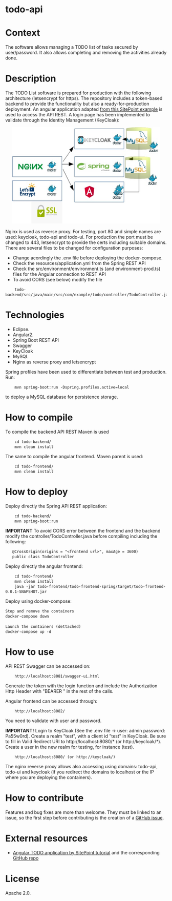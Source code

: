# todo-api

# Context

The software allows managing a TODO list of tasks secured by user/password. It also allows completing and removing the activities already done. 

# Description

The TODO List software is prepared for production with the following architecture (letsencrypt for https). The repository includes a token-based backend to provide the functionality but also a ready-for-production deployment. An angular application adapted [from this SitePoint example](https://www.sitepoint.com/angular-2-tutorial/) is used to access the API REST. A login page has been implemented to validate through the Identity Management (KeyCloak):

<p align="center">
	<img width="460" height="300" src="img/nginx-proxy-angular.jpg">
</p>

Nginx is used as reverse proxy. For testing, port 80 and simple names are used: keycloak, todo-api and todo-ui. For production the port must be changed to 443, letsencrypt to provide the certs including suitable domains. There are several files to be changed for configuration purposes:
- Change acordingly the .env file before deploying the docker-compose.
- Check the resources/application.yml from the Spring REST API
- Check the src/environment/environment.ts (and environment-prod.ts) files for the Angular connection to REST API
- To avoid CORS (see below) modify the file 
```
    todo-backend/src/java/main/src/com/example/todo/controller/TodoController.java 
```

# Technologies

- Eclipse.
- Angular2.
- Spring Boot REST API
- Swagger
- KeyCloak
- MySQL
- Nginx as reverse proxy and letsencrypt

Spring profiles have been used to differentiate between test and production. Run:
```
	mvn spring-boot:run -Dspring.profiles.active=local
```
to deploy a MySQL database for persistence storage.

# How to compile

To compile the backend API REST Maven is used

```
	cd todo-backend/
	mvn clean install
```

The same to compile the angular frontend. Maven parent is used:

```
	cd todo-frontend/
	mvn clean install
```

# How to deploy

Deploy directly the Spring API REST application:

```
	cd todo-backend/
	mvn spring-boot:run
```

**IMPORTANT** To avoid CORS error between the frontend and the backend modify the controller/TodoController.java before compiling including the following:
```
   @CrossOrigin(origins = "<frontend url>", maxAge = 3600)
   public class TodoController
```

Deploy directly the angular frontend:
```
	cd todo-frontend/
	mvn clean install
	java -jar todo-frontend/todo-frontend-spring/target/todo-frontend-0.0.1-SNAPSHOT.jar
```

Deploy using docker-compose:

```
Stop and remove the containers
docker-compose down

Launch the containers (dettached)
docker-compose up -d
```

# How to use

API REST Swagger can be accessed on:

```
	http://localhost:8081/swagger-ui.html
```

Generate the token with the login function and include the Authorization Http Header with "BEARER <token>" in the rest of the calls.

Angular frontend can be accessed through:
```
	http://localhost:8082/
```

You need to validate with user and password. 

**IMPORTANT!** Login to KeyCloak (See the .env file -> user: admin password: Pa55w0rd). Create a realm "test", with a client id "test" in KeyCloak. Be sure to fill in Valid Redirect URI to http://localhost:8080/* (or http://keycloak/*). Create a user in the new realm for testing, for instance (test).
```
	http://localhost:8080/ (or http://keycloak/)
```

The nginx reverse proxy allows also accessing using domains: todo-api, todo-ui and keycloak (if you redirect the domains to localhost or the IP where you are deploying the containers).

# How to contribute

Features and bug fixes are more than welcome. They must be linked to an issue, so the first step before contributing is the creation of a [GitHub issue](https://github.com/carloscaverobarca/todo-api/issues).

# External resources

- [Angular TODO application by SitePoint tutorial](https://www.sitepoint.com/angular-2-tutorial/) and the corresponding [GitHub repo](https://github.com/sitepoint-editors/angular-todo-app/tree/master/src/app)

# License

Apache 2.0.
